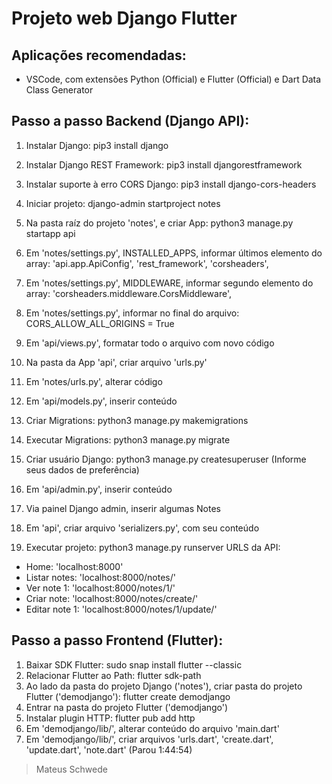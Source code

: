  # Projeto web Django Flutter

## Aplicações recomendadas:
- VSCode, com extensões Python (Official) e Flutter (Official) e Dart Data Class Generator

## Passo a passo Backend (Django API):
1. Instalar Django: pip3 install django
2. Instalar Django REST Framework: pip3 install djangorestframework
3. Instalar suporte à erro CORS Django: pip3 install django-cors-headers
4. Iniciar projeto: django-admin startproject notes
5. Na pasta raíz do projeto 'notes', e criar App: python3 manage.py startapp api
6. Em 'notes/settings.py', INSTALLED_APPS, informar últimos elemento do array:
'api.app.ApiConfig',
'rest_framework',
'corsheaders',
7. Em 'notes/settings.py', MIDDLEWARE, informar segundo elemento do array:
'corsheaders.middleware.CorsMiddleware',
8. Em 'notes/settings.py', informar no final do arquivo:
CORS_ALLOW_ALL_ORIGINS = True

9. Em 'api/views.py', formatar todo o arquivo com novo código
10. Na pasta da App 'api', criar arquivo 'urls.py'
11. Em 'notes/urls.py', alterar código
12. Em 'api/models.py', inserir conteúdo
13. Criar Migrations: python3 manage.py makemigrations
14. Executar Migrations: python3 manage.py migrate
15. Criar usuário Django: python3 manage.py createsuperuser (Informe seus dados de preferência)
16. Em 'api/admin.py', inserir conteúdo
17. Via painel Django admin, inserir algumas Notes
18. Em 'api', criar arquivo 'serializers.py', com seu conteúdo
19. Executar projeto: python3 manage.py runserver
URLS da API:
- Home: 'localhost:8000'
- Listar notes: 'localhost:8000/notes/'
- Ver note 1: 'localhost:8000/notes/1/'
- Criar note: 'localhost:8000/notes/create/'
- Editar note 1: 'localhost:8000/notes/1/update/'

## Passo a passo Frontend (Flutter):
1. Baixar SDK Flutter: sudo snap install flutter --classic
2. Relacionar Flutter ao Path: flutter sdk-path
3. Ao lado da pasta do projeto Django ('notes'), criar pasta do projeto Flutter ('demodjango'): flutter create demodjango
4. Entrar na pasta do projeto Flutter ('demodjango')
5. Instalar plugin HTTP: flutter pub add http
5. Em 'demodjango/lib/', alterar conteúdo do arquivo 'main.dart'
6. Em 'demodjango/lib/', criar arquivos 'urls.dart', 'create.dart', 'update.dart', 'note.dart'
(Parou 1:44:54)


> Mateus Schwede